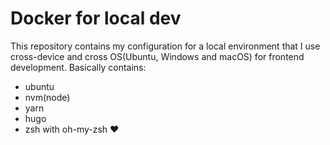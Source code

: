 # Docker for local dev

This repository contains my configuration for a local environment that I use cross-device and cross OS(Ubuntu, Windows  and macOS) for frontend development.
Basically contains:
- ubuntu
- nvm(node)
- yarn
- hugo
- zsh with oh-my-zsh ❤
